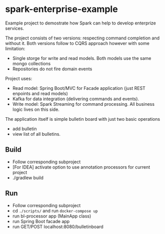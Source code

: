 # spark-enterprise-example


Example project to demostrate how Spark can help to develop enterprize services. 

The project consists of two versions: respecting command completion and without it.
Both versions follow to CQRS approach however with some limitation:
 * Single storge for write and read models. Both models use the same mongo collections
 * Repositories do not fire domain events

Project uses:
 * Read model: Spring Boot/MVC for Facade application (just REST enpoints and read models)
 * Kafka for data integration (delivering commands and events).
 * Write model: Spark Streaming for command processing. All business logic lives on this side. 

The application itself is simple bulletin board with just two basic operations 
 * add bulletin 
 * view list of all bulletins.

## Build
 * Follow corresponding subproject
 * [For IDEA] activate option to use annotation processors for current project
 * ./gradlew build

## Run
 * Follow corresponding subproject
 * cd ```./scripts/``` and run ```docker-compose up```
 * run bl-processor app (MainApp class)
 * run Spring Boot facade app
 *  run GET/POST localhost:8080/bulletinboard
 

